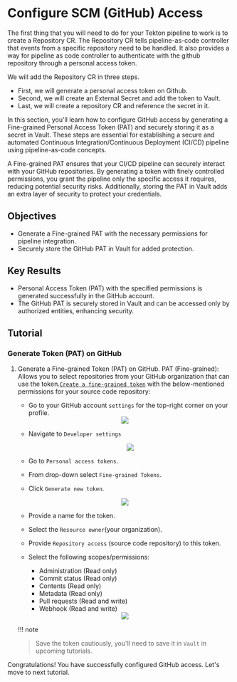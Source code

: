 # Configure SCM (GitHub) Access

The first thing that you will need to do for your Tekton pipeline to work is to create a Repository CR. The Repository CR tells pipeline-as-code controller that events from a specific repository need to be handled. It also provides a way for pipeline as code controller to authenticate with the github repository through a personal access token.

We will add the Repository CR in three steps.
* First, we will generate a personal access token on Github.
* Second, we will create an External Secret and add the token to Vault.
* Last, we will create a repository CR and reference the secret in it.

In this section, you'll learn how to configure GitHub access by generating a Fine-grained Personal Access Token (PAT) and securely storing it as a secret in Vault. These steps are essential for establishing a secure and automated Continuous Integration/Continuous Deployment (CI/CD) pipeline using pipeline-as-code concepts.

A Fine-grained PAT ensures that your CI/CD pipeline can securely interact with your GitHub repositories. By generating a token with finely controlled permissions, you grant the pipeline only the specific access it requires, reducing potential security risks. Additionally, storing the PAT in Vault adds an extra layer of security to protect your credentials.

## Objectives

- Generate a Fine-grained PAT with the necessary permissions for pipeline integration.
- Securely store the GitHub PAT in Vault for added protection.

## Key Results

- Personal Access Token (PAT) with the specified permissions is generated successfully in the GitHub account.
- The GitHub PAT is securely stored in Vault and can be accessed only by authorized entities, enhancing security.

## Tutorial

### Generate Token (PAT) on GitHub

1. Generate a Fine-grained Token (PAT) on GitHub. PAT (Fine-grained): Allows you to select repositories from your GitHub organization that can use the token.[`Create a fine-grained token`](https://github.blog/2022-10-18-introducing-fine-grained-personal-access-tokens-for-github/) with the below-mentioned permissions for your source code repository:

    - Go to your GitHub account `settings` for the top-right corner on your profile.

    <div style="text-align:center"><img src="images/git-account-settings.png" /></div>

    - Navigate to `Developer settings`

        <div style="text-align:center"><img src="images/developer-settings.png" /></div>

    - Go to `Personal access tokens`.
    - From drop-down select `Fine-grained Tokens`.
    - Click `Generate new token`.

    <div style="text-align:center"><img src="images/pat-create.png" /></div>

    - Provide a name for the token.
    - Select the `Resource owner`(your organization).
    - Provide `Repository access` (source code repository) to this token.
    - Select the following scopes/permissions:

        - Administration (Read only)
        - Commit status (Read only)
        - Contents (Read only)
        - Metadata (Read only)
        - Pull requests (Read and write)
        - Webhook (Read and write)

    <div style="text-align:center"><img src="images/pat-permissions.png" /></div>

   !!! note
   > Save the token cautiously, you'll need to save it in `Vault` in upcoming tutorials.

Congratulations! You have successfully configured GitHub access. Let's move to next tutorial.
